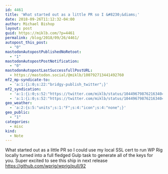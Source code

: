 ```yaml
---
id: 4461
title: 'What started out as a little PR so I &#8230;&diams;'
date: 2018-09-26T11:12:32-04:00
author: Michael Bishop
layout: post
guid: https://miklb.com/?p=4461
permalink: /blog/2018/09/26/4461/
autopost_this_post:
  - "0"
mastodonAutopostPublishedNoRetoot:
  - "1"
mastodonAutopostPostNotification:
  - "0"
mastodonAutopostLastSuccessfullPostURL:
  - https://mastodon.social/@miklb/100792713441492760
mf2_mp-syndicate-to:
  - 'a:1:{i:0;s:22:"bridgy-publish_twitter";}'
mf2_syndication:
  - 'a:1:{i:0;s:52:"https://twitter.com/miklb/status/1044967987621634048";}'
  - 'a:1:{i:0;s:52:"https://twitter.com/miklb/status/1044967987621634048";}'
geo_weather:
  - 'a:2:{s:5:"units";s:1:"F";s:4:"icon";s:4:"none";}'
geo_public:
  - "1"
categories:
  - misc
kind:
  - Note
---
```

What started out as a little PR so I could use my local SSL cert to run WP Rig locally turned into a full fledged Gulp task to generate all of the keys for you. Super excited to see this ship in next release <https://github.com/wprig/wprig/pull/92>